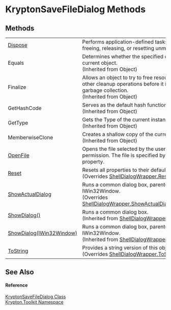 # KryptonSaveFileDialog Methods




## Methods
<table>
<tr>
<td><a href="c8b06f5b-8414-f3bf-33ef-6fa2ad13bc80.md">Dispose</a></td>
<td>Performs application-defined tasks associated with freeing, releasing, or resetting unmanaged resources.</td></tr>
<tr>
<td>Equals</td>
<td>Determines whether the specified object is equal to the current object.<br />(Inherited from Object)</td></tr>
<tr>
<td>Finalize</td>
<td>Allows an object to try to free resources and perform other cleanup operations before it is reclaimed by garbage collection.<br />(Inherited from Object)</td></tr>
<tr>
<td>GetHashCode</td>
<td>Serves as the default hash function.<br />(Inherited from Object)</td></tr>
<tr>
<td>GetType</td>
<td>Gets the Type of the current instance.<br />(Inherited from Object)</td></tr>
<tr>
<td>MemberwiseClone</td>
<td>Creates a shallow copy of the current Object.<br />(Inherited from Object)</td></tr>
<tr>
<td><a href="45e596ab-67f3-e6c5-9819-836bc867dac6.md">OpenFile</a></td>
<td>Opens the file selected by the user, with read-only permission. The file is specified by the FileName property.</td></tr>
<tr>
<td><a href="d4371f25-ccaa-afb2-3c43-9324db28a73b.md">Reset</a></td>
<td>Resets all properties to their default values.<br />(Overrides <a href="e7adf1de-b8fa-d3a0-a03a-b4e7fb04f58b.md">ShellDialogWrapper.Reset()</a>)</td></tr>
<tr>
<td><a href="7ea2854e-8105-2cd1-8359-18b381017553.md">ShowActualDialog</a></td>
<td>Runs a common dialog box, parented to the given IWin32Window.<br />(Overrides <a href="c6f2dab0-9ab1-1468-a1bd-3686e7f8ce0c.md">ShellDialogWrapper.ShowActualDialog(IWin32Window)</a>)</td></tr>
<tr>
<td><a href="59741740-bd13-b09d-6fb8-69e315348ef7.md">ShowDialog()</a></td>
<td>Runs a common dialog box.<br />(Inherited from <a href="de5b59c8-753f-0e1d-22c6-023819fb1ab5.md">ShellDialogWrapper</a>)</td></tr>
<tr>
<td><a href="f96ec4d6-e9e0-e9e1-e062-d36636c025d3.md">ShowDialog(IWin32Window)</a></td>
<td>Runs a common dialog box, parented to the given IWin32Window.<br />(Inherited from <a href="de5b59c8-753f-0e1d-22c6-023819fb1ab5.md">ShellDialogWrapper</a>)</td></tr>
<tr>
<td><a href="bb4e15a3-3aca-fd6a-8581-ae151895f39c.md">ToString</a></td>
<td>Provides a string version of this object.<br />(Overrides <a href="432fcdfa-ea86-b418-f176-3b1aecf6f9f7.md">ShellDialogWrapper.ToString()</a>)</td></tr>
</table>

## See Also


#### Reference
<a href="c2ea607d-5d9e-5491-6eca-4080febc214a.md">KryptonSaveFileDialog Class</a>  
<a href="79d2eac2-21f4-54ff-7552-b20c33c30600.md">Krypton.Toolkit Namespace</a>  

